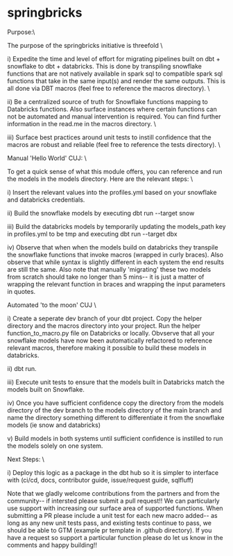 # springbricks

Purpose:\

The purpose of the springbricks initiative is threefold \

i) Expedite the time and level of effort for migrating pipelines built on dbt + snowflake to dbt + databricks. This is done by transpiling snowflake functions that are not natively available in spark sql to compatible spark sql functions that take in the same input(s) and render the same outputs. This is all done via DBT macros (feel free to reference the macros directory).  \

ii) Be a centralized source of truth for Snowflake functions mapping to Databricks functions. Also surface instances where certain functions can not be automated and manual intervention is required. You can find further information in the read.me in the macros directory.  \

iii) Surface best practices around unit tests to instill confidence that the macros are robust and reliable (feel free to reference the tests directory). \

Manual 'Hello World' CUJ:  \

To get a quick sense of what this module offers, you can reference and run the models in the models directory. Here are the relevant steps:  \

i) Insert the relevant values into the profiles.yml based on your snowflake and databricks credentials.

ii) Build the snowflake models by executing dbt run --target snow 

iii) Build the databricks models by temporarily updating the models_path key in profiles.yml to be tmp and executing dbt run --target dbx

iv) Observe that when when the models build on databricks they transpile the snowflake functions that invoke macros (wrapped in curly braces). Also observe that while syntax is slightly different in each system the end results are still the same. Also note that manually 'migrating' these two models from scratch should take no longer than 5 mins-- it is just a matter of wrapping the relevant function in braces and wrapping the input parameters in quotes. 

Automated 'to the moon' CUJ \

i) Create a seperate dev branch of your dbt project. Copy the helper directory and the macros directory into your project. Run the helper function_to_macro.py file on Databricks or locally. Obvserve that all your snowflake models have now been automatically refactored to reference relevant macros, therefore making it possible to build these models in databricks.

ii) dbt run.

iii) Execute unit tests to ensure that the models built in Databricks match the models built on Snowflake.

iv) Once you have sufficient confidence copy the directory from the models directory of the dev branch to the models directory of the main branch and name the directory something different to differentiate it from the snowflake models (ie snow and databricks) 

v) Build models in both systems until sufficient confidence is instilled to run the models solely on one system.


Next Steps: \

i) Deploy this logic as a package in the dbt hub so it is simpler to interface with (ci/cd, docs, contributor guide, issue/request guide, sqlfluff)

Note that we gladly welcome contributions from the partners and from the community-- if intersted please submit a pull request!! We can particularly use support with increasing our surface area of supported functions. When submitting a PR please include a unit test for each new macro added-- as long as any new unit tests pass, and existing tests continue to pass, we should be able to GTM (example pr template in .github directory). If you have a request so support a particular function please do let us know in the comments and happy building!!
